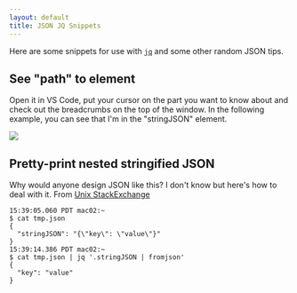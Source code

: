 ```yaml
---
layout: default
title: JSON JQ Snippets
---
```


Here are some snippets for use with [`jq`](https://stedolan.github.io/jq/) and some other random JSON tips.

## See "path" to element

Open it in VS Code, put your cursor on the part you want to know about and
check out the breadcrumbs on the top of the window. In the following example,
you can see that I'm in the "stringJSON" element.

![]({{site.baseurl}}/img/2020-05-02-JSON-JQ-Snippets/path_to_element.png)

## Pretty-print nested stringified JSON

Why would anyone design JSON like this? I don't know but here's how to deal with it. From [Unix StackExchange](https://unix.stackexchange.com/a/415681/185953)

```
15:39:05.060 PDT mac02:~
$ cat tmp.json
{
  "stringJSON": "{\"key\": \"value\"}"
}
15:39:14.386 PDT mac02:~
$ cat tmp.json | jq '.stringJSON | fromjson'
{
  "key": "value"
}
```


